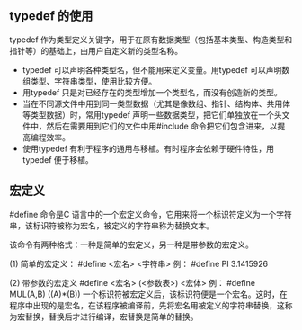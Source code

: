 ## typedef 的使用

typedef 作为类型定义关键字，用于在原有数据类型（包括基本类型、构造类型和指针等）的基础上，由用户自定义新的类型名称。

- typedef 可以声明各种类型名，但不能用来定义变量。用typedef 可以声明数组类型、字符串类型，使用比较方便。
- 用typedef 只是对已经存在的类型增加一个类型名，而没有创造新的类型。
- 当在不同源文件中用到同一类型数据（尤其是像数组、指针、结构体、共用体等类型数据）时，常用typedef 声明一些数据类型，把它们单独放在一个头文件中，然后在需要用到它们的文件中用#include 命令把它们包含进来，以提高编程效率。
- 使用typedef 有利于程序的通用与移植。有时程序会依赖于硬件特性，用typedef 便于移植。

## 宏定义

\#define 命令是C 语言中的一个宏定义命令，它用来将一个标识符定义为一个字符串，该标识符被称为宏名，被定义的字符串称为替换文本。

该命令有两种格式：一种是简单的宏定义，另一种是带参数的宏定义。

(1) 简单的宏定义：
\#define <宏名> <字符串> 例： #define PI 3.1415926

(2) 带参数的宏定义
\#define <宏名> (<参数表>) <宏体> 例： #define MUL(A,B) ((A)\*(B))
一个标识符被宏定义后，该标识符便是一个宏名。这时，在程序中出现的是宏名，在该程序被编译前，先将宏名用被定义的字符串替换，这称为宏替换，替换后才进行编译，宏替换是简单的替换。